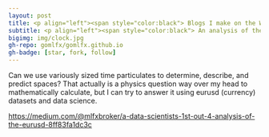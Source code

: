 ```yaml
---
layout: post
title: <p align="left"><span style="color:black"> Blogs I make on the Web.
subtitle: <p align="left"><span style="color:black"> An analysis of the EURUSD. Experimentations and observations for spatial and directional patterns via discrete and helical use of time.
bigimg: img/clock.jpg
gh-repo: gomlfx/gomlfx.github.io
gh-badge: [star, fork, follow]
---
```


Can we use variously sized time particulates to determine, describe, and predict spaces? That actually is a physics question way over my head to mathematically calculate, but I can try to answer it using eurusd (currency) datasets and data science.<br>

<https://medium.com/@mlfxbroker/a-data-scientists-1st-out-4-analysis-of-the-eurusd-8ff83fa1dc3c>

